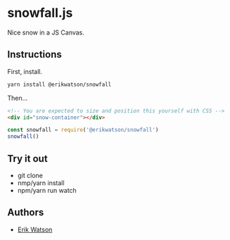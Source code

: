 # snowfall.js

Nice snow in a JS Canvas.


## Instructions

First, install.

```sh
yarn install @erikwatson/snowfall
```

Then...

```html
<!-- You are expected to size and position this yourself with CSS -->
<div id="snow-container"></div>
```

```js
const snowfall = require('@erikwatson/snowfall')
snowfall()
```

## Try it out

  + git clone
  + nmp/yarn install
  + npm/yarn run watch


## Authors

  + [Erik Watson](http://erikwatson.me)
